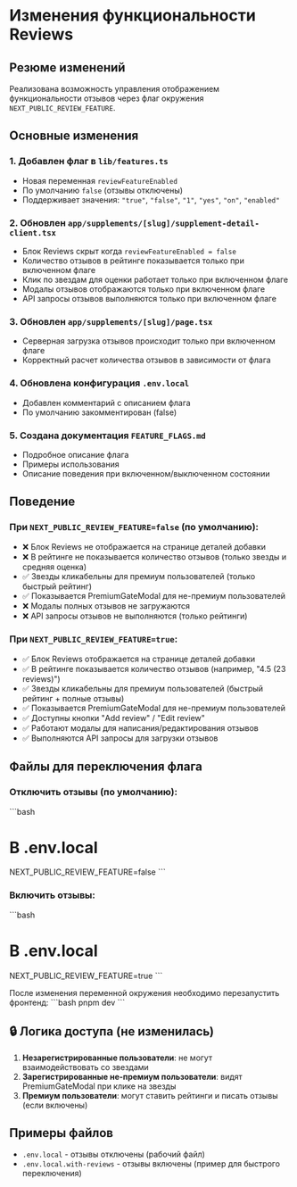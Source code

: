 # Изменения функциональности Reviews

## Резюме изменений

Реализована возможность управления отображением функциональности отзывов через флаг окружения `NEXT_PUBLIC_REVIEW_FEATURE`.

## Основные изменения

### 1. Добавлен флаг в `lib/features.ts`
- Новая переменная `reviewFeatureEnabled`
- По умолчанию `false` (отзывы отключены)
- Поддерживает значения: `"true"`, `"false"`, `"1"`, `"yes"`, `"on"`, `"enabled"`

### 2. Обновлен `app/supplements/[slug]/supplement-detail-client.tsx`
- Блок Reviews скрыт когда `reviewFeatureEnabled = false`
- Количество отзывов в рейтинге показывается только при включенном флаге
- Клик по звездам для оценки работает только при включенном флаге
- Модалы отзывов отображаются только при включенном флаге
- API запросы отзывов выполняются только при включенном флаге

### 3. Обновлен `app/supplements/[slug]/page.tsx`
- Серверная загрузка отзывов происходит только при включенном флаге
- Корректный расчет количества отзывов в зависимости от флага

### 4. Обновлена конфигурация `.env.local`
- Добавлен комментарий с описанием флага
- По умолчанию закомментирован (false)

### 5. Создана документация `FEATURE_FLAGS.md`
- Подробное описание флага
- Примеры использования
- Описание поведения при включенном/выключенном состоянии

## Поведение

### При `NEXT_PUBLIC_REVIEW_FEATURE=false` (по умолчанию):
- ❌ Блок Reviews не отображается на странице деталей добавки
- ❌ В рейтинге не показывается количество отзывов (только звезды и средняя оценка)
- ✅ Звезды кликабельны для премиум пользователей (только быстрый рейтинг)
- ✅ Показывается PremiumGateModal для не-премиум пользователей
- ❌ Модалы полных отзывов не загружаются
- ❌ API запросы отзывов не выполняются (только рейтинги)

### При `NEXT_PUBLIC_REVIEW_FEATURE=true`:
- ✅ Блок Reviews отображается на странице деталей добавки
- ✅ В рейтинге показывается количество отзывов (например, "4.5 (23 reviews)")
- ✅ Звезды кликабельны для премиум пользователей (быстрый рейтинг + полные отзывы)
- ✅ Показывается PremiumGateModal для не-премиум пользователей
- ✅ Доступны кнопки "Add review" / "Edit review"
- ✅ Работают модалы для написания/редактирования отзывов
- ✅ Выполняются API запросы для загрузки отзывов

## Файлы для переключения флага

### Отключить отзывы (по умолчанию):
\`\`\`bash
# В .env.local
NEXT_PUBLIC_REVIEW_FEATURE=false
\`\`\`

### Включить отзывы:
\`\`\`bash
# В .env.local
NEXT_PUBLIC_REVIEW_FEATURE=true
\`\`\`

После изменения переменной окружения необходимо перезапустить фронтенд:
\`\`\`bash
pnpm dev
\`\`\`

## 🔒 Логика доступа (не изменилась)

1. **Незарегистрированные пользователи**: не могут взаимодействовать со звездами
2. **Зарегистрированные не-премиум пользователи**: видят PremiumGateModal при клике на звезды
3. **Премиум пользователи**: могут ставить рейтинги и писать отзывы (если включены)

## Примеры файлов
- `.env.local` - отзывы отключены (рабочий файл)
- `.env.local.with-reviews` - отзывы включены (пример для быстрого переключения)

